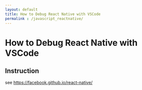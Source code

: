 ```yaml
---
layout: default
title: How to Debug React Native with VSCode
permalink : /javascript_reactnative/
---
```

# How to Debug React Native with VSCode

## Instruction

see https://facebook.github.io/react-native/
